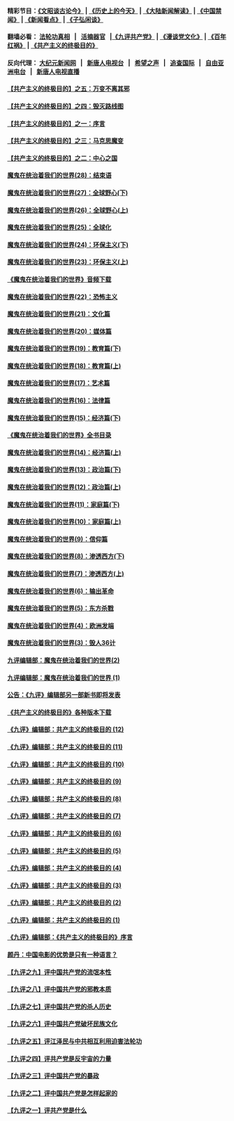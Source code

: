 #### 精彩节目：[《文昭谈古论今》](http://139.180.197.195/wenzhao) | [《历史上的今天》](http://139.180.197.195/today-in-history) | [《大陆新闻解读》](http://139.180.197.195/ntdtv-comedy) | [《中国禁闻》](http://139.180.197.195/ntdtv-news) | [《新闻看点》](http://139.180.197.195/news-insight) | [《子弘闲谈》](http://139.180.197.195/zihongxiantan/) 

 #### 翻墙必看： [法轮功真相](http://139.180.197.195:10000/videos/truth.html) &nbsp;&nbsp;|&nbsp;&nbsp; [活摘器官](http://139.180.197.195:10000/videos/res/Organs/) &nbsp;&nbsp;|[《九评共产党》](http://139.180.197.195:10000/videos/jiuping) | [《漫谈党文化》](http://139.180.197.195:10000/videos/mtdwh) | [《百年红祸》](http://139.180.197.195:10000/videos/bnhh) | [《共产主义的终极目的》](http://139.180.197.195:10000/videos/res/zjmd) 

 #### 反向代理： [大纪元新闻网](http://139.180.197.195:10080/) &nbsp;&nbsp;|&nbsp;&nbsp; [新唐人电视台](http://139.180.197.195:8000/) &nbsp;&nbsp;|&nbsp;&nbsp; [希望之声](http://139.180.197.195:8200/) &nbsp;&nbsp;|&nbsp;&nbsp; [追查国际](http://139.180.197.195:10010/) &nbsp;&nbsp;|&nbsp;&nbsp; [自由亚洲电台](http://139.180.197.195:9800/) &nbsp;&nbsp;|&nbsp;&nbsp; [新唐人电视直播](http://139.180.197.195/) 

#### [【共产主义的终极目的】之五：万变不离其邪](../pages/nsc422/n11091285.md?t=03071837) 

#### [【共产主义的终极目的】之四：毁灭路线图](../pages/nsc422/n11086284.md?t=03071837) 

#### [【共产主义的终极目的】之一：序言](../pages/nsc422/n11086077.md?t=03071837) 

#### [【共产主义的终极目的】之三：马克思魔变](../pages/nsc422/n11061941.md?t=03071837) 

#### [【共产主义的终极目的】之二：中心之国](../pages/nsc422/n11047728.md?t=03071837) 

#### [魔鬼在统治着我们的世界(28)：结束语](../pages/nsc422/n10936246.md?t=03071837) 

#### [魔鬼在统治着我们的世界(27)：全球野心(下)](../pages/nsc422/n10928319.md?t=03071837) 

#### [魔鬼在统治着我们的世界(26)：全球野心(上)](../pages/nsc422/n10900318.md?t=03071837) 

#### [魔鬼在统治着我们的世界(25)：全球化](../pages/nsc422/n10788205.md?t=03071837) 

#### [魔鬼在统治着我们的世界(24)：环保主义(下)](../pages/nsc422/n10695307.md?t=03071837) 

#### [魔鬼在统治着我们的世界(23)：环保主义(上)](../pages/nsc422/n10688613.md?t=03071837) 

#### [《魔鬼在统治着我们的世界》音频下载](../pages/nsc422/n10635553.md?t=03071837) 

#### [魔鬼在统治着我们的世界(22)：恐怖主义](../pages/nsc422/n10614727.md?t=03071837) 

#### [魔鬼在统治着我们的世界(21)：文化篇](../pages/nsc422/n10597706.md?t=03071837) 

#### [魔鬼在统治着我们的世界(20)：媒体篇](../pages/nsc422/n10586579.md?t=03071837) 

#### [魔鬼在统治着我们的世界(19)：教育篇(下)](../pages/nsc422/n10564808.md?t=03071837) 

#### [魔鬼在统治着我们的世界(18)：教育篇(上)](../pages/nsc422/n10526970.md?t=03071837) 

#### [魔鬼在统治着我们的世界(17)：艺术篇](../pages/nsc422/n10499093.md?t=03071837) 

#### [魔鬼在统治着我们的世界(16)：法律篇](../pages/nsc422/n10485969.md?t=03071837) 

#### [魔鬼在统治着我们的世界(15)：经济篇(下)](../pages/nsc422/n10469975.md?t=03071837) 

#### [《魔鬼在统治着我们的世界》全书目录](../pages/nsc422/n10464261.md?t=03071837) 

#### [魔鬼在统治着我们的世界(14)：经济篇(上)](../pages/nsc422/n10457370.md?t=03071837) 

#### [魔鬼在统治着我们的世界(13)：政治篇(下)](../pages/nsc422/n10448270.md?t=03071837) 

#### [魔鬼在统治着我们的世界(12)：政治篇(上)](../pages/nsc422/n10444576.md?t=03071837) 

#### [魔鬼在统治着我们的世界(11)：家庭篇(下)](../pages/nsc422/n10440961.md?t=03071837) 

#### [魔鬼在统治着我们的世界(10)：家庭篇(上)](../pages/nsc422/n10435448.md?t=03071837) 

#### [魔鬼在统治着我们的世界(9)：信仰篇](../pages/nsc422/n10432159.md?t=03071837) 

#### [魔鬼在统治着我们的世界(8)：渗透西方(下)](../pages/nsc422/n10429603.md?t=03071837) 

#### [魔鬼在统治着我们的世界(7)：渗透西方(上)](../pages/nsc422/n10426013.md?t=03071837) 

#### [魔鬼在统治着我们的世界(6)：输出革命](../pages/nsc422/n10421536.md?t=03071837) 

#### [魔鬼在统治着我们的世界(5)：东方杀戮](../pages/nsc422/n10417707.md?t=03071837) 

#### [魔鬼在统治着我们的世界(4)：欧洲发端](../pages/nsc422/n10414890.md?t=03071837) 

#### [魔鬼在统治着我们的世界(3)：毁人36计](../pages/nsc422/n10411583.md?t=03071837) 

#### [九评编辑部：魔鬼在统治着我们的世界(2)](../pages/nsc422/n10410036.md?t=03071837) 

#### [九评编辑部：魔鬼在统治着我们的世界 (1)](../pages/nsc422/n10406825.md?t=03071837) 

#### [公告：《九评》编辑部另一部新书即将发表](../pages/nsc422/n10405104.md?t=03071837) 

#### [《共产主义的终极目的》各种版本下载](../pages/nsc422/n10022138.md?t=03071837) 

#### [《九评》编辑部：共产主义的终极目的 (12)](../pages/nsc422/n9933272.md?t=03071837) 

#### [《九评》编辑部：共产主义的终极目的 (11)](../pages/nsc422/n9924973.md?t=03071837) 

#### [《九评》编辑部：共产主义的终极目的 (10)](../pages/nsc422/n9920883.md?t=03071837) 

#### [《九评》编辑部：共产主义的终极目的 (9)](../pages/nsc422/n9916363.md?t=03071837) 

#### [《九评》编辑部：共产主义的终极目的 (8)](../pages/nsc422/n9912488.md?t=03071837) 

#### [《九评》编辑部：共产主义的终极目的 (7)](../pages/nsc422/n9901176.md?t=03071837) 

#### [《九评》编辑部：共产主义的终极目的 (6)](../pages/nsc422/n9899359.md?t=03071837) 

#### [《九评》编辑部：共产主义的终极目的 (5)](../pages/nsc422/n9893174.md?t=03071837) 

#### [《九评》编辑部：共产主义的终极目的 (4)](../pages/nsc422/n9891246.md?t=03071837) 

#### [《九评》编辑部：共产主义的终极目的 (3)](../pages/nsc422/n9879879.md?t=03071837) 

#### [《九评》编辑部：共产主义的终极目的 (2)](../pages/nsc422/n9876205.md?t=03071837) 

#### [《九评》编辑部：共产主义的终极目的 (1)](../pages/nsc422/n9865857.md?t=03071837) 

#### [《九评》编辑部：《共产主义的终极目的》序言](../pages/nsc422/n9862666.md?t=03071837) 

#### [颜丹：中国电影的优势是只有一种语言？](../pages/nsc422/n9583062.md?t=03071837) 

#### [【九评之九】评中国共产党的流氓本性](../pages/nsc422/n737542.md?t=03071837) 

#### [【九评之八】评中国共产党的邪教本质](../pages/nsc422/n735942.md?t=03071837) 

#### [【九评之七】评中国共产党的杀人历史](../pages/nsc422/n733806.md?t=03071837) 

#### [【九评之六】评中国共产党破坏民族文化](../pages/nsc422/n731667.md?t=03071837) 

#### [【九评之五】评江泽民与中共相互利用迫害法轮功](../pages/nsc422/n730058.md?t=03071837) 

#### [【九评之四】评共产党是反宇宙的力量](../pages/nsc422/n727814.md?t=03071837) 

#### [【九评之三】评中国共产党的暴政](../pages/nsc422/n725597.md?t=03071837) 

#### [【九评之二】评中国共产党是怎样起家的](../pages/nsc422/n723946.md?t=03071837) 

#### [【九评之一】评共产党是什么](../pages/nsc422/n722529.md?t=03071837) 

